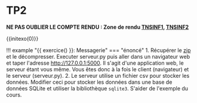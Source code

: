 
# TP2

**NE PAS OUBLIER LE COMPTE RENDU : Zone de rendu [TNSINF1](), [TNSINF2]()**


{{initexo(0)}}


!!! example "{{ exercice() }}: Messagerie"
    === "énoncé"
        1. Récupérer le [zip](./data/4%20-%20SGBD%20-%20TP2.zip) et le décompresser. Executer serveur.py puis aller dans un navigateur web et taper l'adresse http://127.0.0.1:5000. Il s'agit d'une application web, le serveur étant vous même. Vous êtes donc à la fois le client (navigateur) et le serveur (serveur.py).
        2. Le serveur utilise un fichier csv pour stocker les données. Modifier ceci pour stocker les données dans une base de données SQLite et utiliser la bibliothèque `sqlite3`. S'aider de l'exemple du cours.